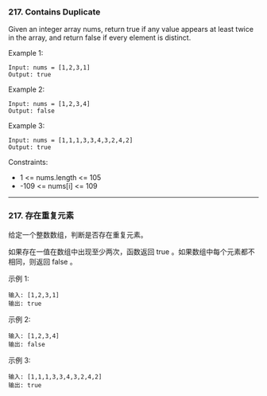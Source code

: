 ### 217. Contains Duplicate
Given an integer array nums, return true if any value appears at least twice in the array, and return false if every element is distinct.



Example 1:

	Input: nums = [1,2,3,1]
	Output: true

Example 2:

	Input: nums = [1,2,3,4]
	Output: false

Example 3:

	Input: nums = [1,1,1,3,3,4,3,2,4,2]
	Output: true



Constraints:

* 1 <= nums.length <= 105
* -109 <= nums[i] <= 109

----

### 217. 存在重复元素
给定一个整数数组，判断是否存在重复元素。

如果存在一值在数组中出现至少两次，函数返回 true 。如果数组中每个元素都不相同，则返回 false 。



示例 1:

	输入: [1,2,3,1]
	输出: true

示例 2:

	输入: [1,2,3,4]
	输出: false

示例 3:

	输入: [1,1,1,3,3,4,3,2,4,2]
	输出: true

